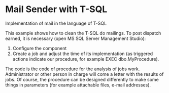 # Mail Sender with T-SQL 

Implementation of mail in the language of T-SQL

This example shows how to clean the T-SQL do mailings.
To post dispatch earned, it is necessary (open MS SQL Server Management Studio):

1. Configure the component
2. Create a job and adjust the time of its implementation (as triggered actions indicate our procedure, for example EXEC dbo.MyProcedure).

The code is the code of procedure for the analysis of jobs work. Administrator or other person in charge will come a letter with the results of jobs.
Of course, the procedure can be designed differently to make some things in parameters (for example attachable files, e-mail addresses).
